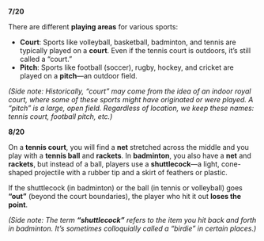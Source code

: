 **7/20**

There are different **playing areas** for various sports:

- **Court**: Sports like volleyball, basketball, badminton, and tennis are typically played on a **court**. Even if the tennis court is outdoors, it’s still called a “court.”
- **Pitch**: Sports like football (soccer), rugby, hockey, and cricket are played on a **pitch**—an outdoor field.

_(Side note: Historically, “court” may come from the idea of an indoor royal court, where some of these sports might have originated or were played. A “pitch” is a large, open field. Regardless of location, we keep these names: tennis court, football pitch, etc.)_

**8/20**

On a **tennis court**, you will find a **net** stretched across the middle and you play with a **tennis ball** and **rackets**. In **badminton**, you also have a **net** and **rackets**, but instead of a ball, players use a **shuttlecock**—a light, cone-shaped projectile with a rubber tip and a skirt of feathers or plastic.

If the shuttlecock (in badminton) or the ball (in tennis or volleyball) goes **“out”** (beyond the court boundaries), the player who hit it out **loses the point**.

_(Side note: The term **“shuttlecock”** refers to the item you hit back and forth in badminton. It’s sometimes colloquially called a “birdie” in certain places.)_